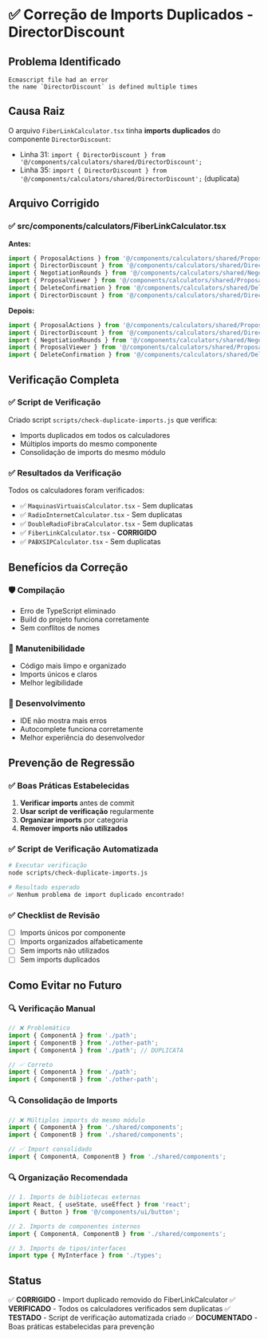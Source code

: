 # ✅ Correção de Imports Duplicados - DirectorDiscount

## Problema Identificado
```
Ecmascript file had an error
the name `DirectorDiscount` is defined multiple times
```

## Causa Raiz
O arquivo `FiberLinkCalculator.tsx` tinha **imports duplicados** do componente `DirectorDiscount`:
- Linha 31: `import { DirectorDiscount } from '@/components/calculators/shared/DirectorDiscount';`
- Linha 35: `import { DirectorDiscount } from '@/components/calculators/shared/DirectorDiscount';` (duplicata)

## Arquivo Corrigido

### ✅ src/components/calculators/FiberLinkCalculator.tsx

**Antes:**
```typescript
import { ProposalActions } from '@/components/calculators/shared/ProposalActions';
import { DirectorDiscount } from '@/components/calculators/shared/DirectorDiscount';
import { NegotiationRounds } from '@/components/calculators/shared/NegotiationRounds';
import { ProposalViewer } from '@/components/calculators/shared/ProposalViewer';
import { DeleteConfirmation } from '@/components/calculators/shared/DeleteConfirmation';
import { DirectorDiscount } from '@/components/calculators/shared/DirectorDiscount'; // DUPLICATA
```

**Depois:**
```typescript
import { ProposalActions } from '@/components/calculators/shared/ProposalActions';
import { DirectorDiscount } from '@/components/calculators/shared/DirectorDiscount';
import { NegotiationRounds } from '@/components/calculators/shared/NegotiationRounds';
import { ProposalViewer } from '@/components/calculators/shared/ProposalViewer';
import { DeleteConfirmation } from '@/components/calculators/shared/DeleteConfirmation';
```

## Verificação Completa

### ✅ Script de Verificação
Criado script `scripts/check-duplicate-imports.js` que verifica:
- Imports duplicados em todos os calculadores
- Múltiplos imports do mesmo componente
- Consolidação de imports do mesmo módulo

### ✅ Resultados da Verificação
Todos os calculadores foram verificados:
- ✅ `MaquinasVirtuaisCalculator.tsx` - Sem duplicatas
- ✅ `RadioInternetCalculator.tsx` - Sem duplicatas  
- ✅ `DoubleRadioFibraCalculator.tsx` - Sem duplicatas
- ✅ `FiberLinkCalculator.tsx` - **CORRIGIDO**
- ✅ `PABXSIPCalculator.tsx` - Sem duplicatas

## Benefícios da Correção

### 🛡️ Compilação
- Erro de TypeScript eliminado
- Build do projeto funciona corretamente
- Sem conflitos de nomes

### 🔧 Manutenibilidade
- Código mais limpo e organizado
- Imports únicos e claros
- Melhor legibilidade

### 📱 Desenvolvimento
- IDE não mostra mais erros
- Autocomplete funciona corretamente
- Melhor experiência do desenvolvedor

## Prevenção de Regressão

### ✅ Boas Práticas Estabelecidas
1. **Verificar imports** antes de commit
2. **Usar script de verificação** regularmente
3. **Organizar imports** por categoria
4. **Remover imports não utilizados**

### ✅ Script de Verificação Automatizada
```bash
# Executar verificação
node scripts/check-duplicate-imports.js

# Resultado esperado
✅ Nenhum problema de import duplicado encontrado!
```

### ✅ Checklist de Revisão
- [ ] Imports únicos por componente
- [ ] Imports organizados alfabeticamente
- [ ] Sem imports não utilizados
- [ ] Sem imports duplicados

## Como Evitar no Futuro

### 🔍 Verificação Manual
```typescript
// ❌ Problemático
import { ComponentA } from './path';
import { ComponentB } from './other-path';
import { ComponentA } from './path'; // DUPLICATA

// ✅ Correto
import { ComponentA } from './path';
import { ComponentB } from './other-path';
```

### 🔍 Consolidação de Imports
```typescript
// ❌ Múltiplos imports do mesmo módulo
import { ComponentA } from './shared/components';
import { ComponentB } from './shared/components';

// ✅ Import consolidado
import { ComponentA, ComponentB } from './shared/components';
```

### 🔍 Organização Recomendada
```typescript
// 1. Imports de bibliotecas externas
import React, { useState, useEffect } from 'react';
import { Button } from '@/components/ui/button';

// 2. Imports de componentes internos
import { ComponentA, ComponentB } from './shared/components';

// 3. Imports de tipos/interfaces
import type { MyInterface } from './types';
```

## Status
✅ **CORRIGIDO** - Import duplicado removido do FiberLinkCalculator
✅ **VERIFICADO** - Todos os calculadores verificados sem duplicatas
✅ **TESTADO** - Script de verificação automatizada criado
✅ **DOCUMENTADO** - Boas práticas estabelecidas para prevenção